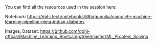 <p>You can find all the resources used in the session here:&nbsp;</p>

<p>Notebook:&nbsp;<a href="https://dphi.tech/notebooks/885/gunnika/complete-machine-learning-pipeline-pima-indian-diabetes" target="_blank">https://dphi.tech/notebooks/885/gunnika/complete-machine-learning-pipeline-pima-indian-diabetes</a></p>

<p>Images, Dataset:&nbsp;<a href="https://github.com/dphi-official/Machine_Learning_Bootcamp/tree/master/ML_Problem_Solving" target="_blank">https://github.com/dphi-official/Machine_Learning_Bootcamp/tree/master/ML_Problem_Solving</a></p>